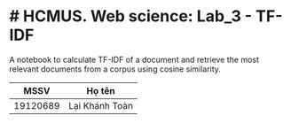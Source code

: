 #  # HCMUS. Web science: Lab_3 - TF-IDF
A notebook to calculate TF-IDF of a document and retrieve the most relevant documents from a corpus using cosine similarity.

| MSSV | Họ tên |
| - | - |
| 19120689 | Lại Khánh Toàn |
